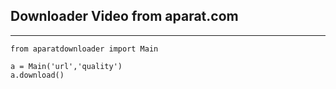 ## Downloader Video from aparat.com

****

```
from aparatdownloader import Main

a = Main('url','quality')
a.download()
```


